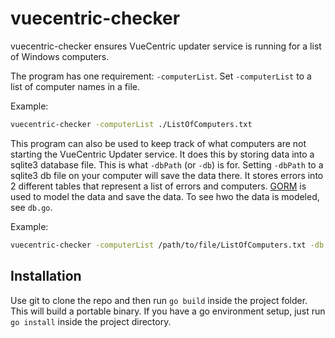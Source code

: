 # vuecentric-checker
vuecentric-checker ensures VueCentric updater service is running for a list of Windows computers.

The program has one requirement: `-computerList`. Set `-computerList` to a list of computer names in a file.

Example:

```bash
vuecentric-checker -computerList ./ListOfComputers.txt
```

This program can also be used to keep track of what computers are not starting the VueCentric Updater service. It does this by storing data into a sqlite3 database file. This is what `-dbPath` (or `-db`) is for. Setting `-dbPath` to a sqlite3 db file on your computer will save the data there. It stores errors into 2 different tables that represent a list of errors and computers. [GORM](https://gorm.io) is used to model the data and save the data. To see hwo the data is modeled, see `db.go`.

Example:

```bash
vuecentric-checker -computerList /path/to/file/ListOfComputers.txt -db /path/to/sql/file/sqlite3.db
```

## Installation
Use git to clone the repo and then run `go build` inside the project folder. This will build a portable binary. If you have a go environment setup, just run `go install` inside the project directory.
